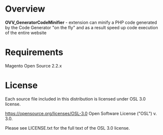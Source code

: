 # Overview
**OVV_GeneratorCodeMinifier** - extension can minify a PHP code generated by the Code Generator "on the fly" and as a result speed up code execution of the entire website

# Requirements
Magento Open Source 2.2.x

# License
Each source file included in this distribution is licensed under OSL 3.0 license.

https://opensource.org/licenses/OSL-3.0 Open Software License ("OSL") v. 3.0.

Please see LICENSE.txt for the full text of the OSL 3.0 license.

